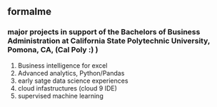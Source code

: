 ## formalme
### major projects in support of the Bachelors of Business Administration at California State Polytechnic University, Pomona, CA, (Cal Poly :) )
1. Business intelligence for excel
2. Advanced analytics, Python/Pandas
3. early satge data science experiences
4. cloud infastructures (cloud 9 IDE) 
5. supervised machine learning
